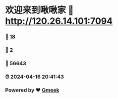 # 欢迎来到啾啾家 :link: http://120.26.14.101:7094 
### :page_facing_up: [18](http://120.26.14.101:7094/tag.html) 
### :speech_balloon: 2 
### :hibiscus: 56643 
### :alarm_clock: 2024-04-16 20:41:43 
### Powered by :heart: [Gmeek](https://github.com/Meekdai/Gmeek)
